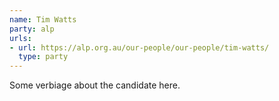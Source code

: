 ```yaml
---
name: Tim Watts
party: alp
urls:
- url: https://alp.org.au/our-people/our-people/tim-watts/
  type: party
---
```

Some verbiage about the candidate here.

